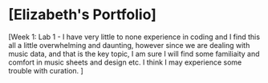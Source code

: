 
# \[Elizabeth's Portfolio\]
<!-- Version 1.0 -->
\[Week 1: Lab 1 - I have very little to none experience in coding and I find this all a little overwhelming and daunting, however since we are dealing with music data, and that is the key topic, I am sure I will find some familiaity and comfort in music sheets and design etc. I think I may experience some trouble with curation. \]
